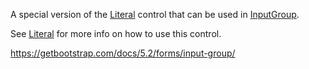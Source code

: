 A special version of the [Literal](~/controls/builtin/Literal) control that can be used in [InputGroup](~/controls/bootstrap5/InputGroup).

See [Literal](~/controls/builtin/Literal) for more info on how to use this control.

<https://getbootstrap.com/docs/5.2/forms/input-group/>
